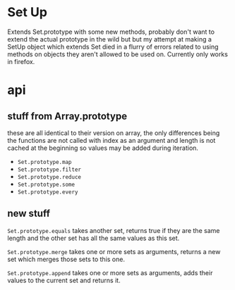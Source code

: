 Set Up
====

Extends Set.prototype with some new methods, probably don't want to extend the actual prototype in the wild but but my attempt at making a SetUp object which extends Set died in a flurry of errors related to using methods on objects they aren't allowed to be used on. Currently only works in firefox.

api
====

stuff from Array.prototype
------

these are all identical to their version on array, the only differences being the functions are not called with index as an argument and length is not cached at the beginning so values may be added during iteration.

- `Set.prototype.map`
- `Set.prototype.filter`
- `Set.prototype.reduce`
- `Set.prototype.some`
- `Set.prototype.every`

new stuff
-------

`Set.prototype.equals` takes another set, returns true if they are the same length and the other set has all the same values as this set.

`Set.prototype.merge` takes one or more sets as arguments, returns a new set which merges those sets to this one.

`Set.prototype.append` takes one or more sets as arguments, adds their values to the current set and returns it.
